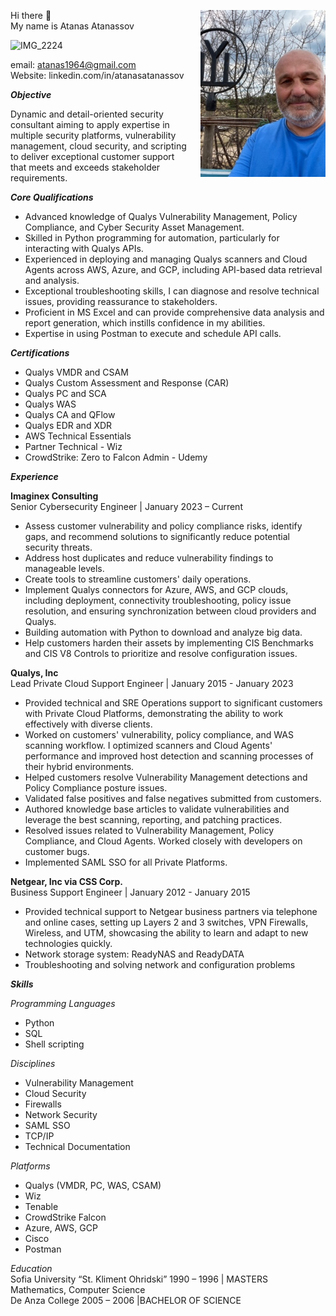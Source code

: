 <p>
  <img src="https://github.com/atanas60/atanas60/blob/main/IMG_2224.jpg?raw=true" alt="Atanas Atanassov" width="200" align="right" style="margin-left: 20px;">
</p>
Hi there 👋
<br>
My name is Atanas Atanassov

![IMG_2224](https://github.com/user-attachments/assets/051c5f34-c02f-4bd7-8089-334bafc55b09)

email: atanas1964@gmail.com
<br>
Website: linkedin.com/in/atanasatanassov

<b><i>Objective</i></b>

Dynamic and detail-oriented security consultant aiming to apply expertise in multiple security platforms, vulnerability management, cloud security, and scripting to deliver exceptional customer support that meets and exceeds stakeholder requirements.

<i><b>Core Qualifications</b></i>

* Advanced knowledge of Qualys Vulnerability Management, Policy Compliance, and Cyber Security Asset Management.
* Skilled in Python programming for automation, particularly for interacting with Qualys APIs.
* Experienced in deploying and managing Qualys scanners and Cloud Agents across AWS, Azure, and GCP, including API-based data retrieval and analysis.
* Exceptional troubleshooting skills, I can diagnose and resolve technical issues, providing reassurance to stakeholders.
* Proficient in MS Excel and can provide comprehensive data analysis and report generation, which instills confidence in my abilities.
* Expertise in using Postman to execute and schedule API calls.

<i><b>Certifications</b></i>

* Qualys VMDR and CSAM
* Qualys Custom Assessment and Response (CAR)
* Qualys PC and SCA
* Qualys WAS
* Qualys CA and QFlow
* Qualys EDR and XDR
* AWS Technical Essentials
* Partner Technical - Wiz
* CrowdStrike: Zero to Falcon Admin - Udemy

<i><b>Experience</b></i>

__Imaginex Consulting__
<br>
Senior Cybersecurity Engineer | January 2023 – Current
<br>
* Assess customer vulnerability and policy compliance risks, identify gaps, and recommend solutions to significantly reduce potential security threats.
* Address host duplicates and reduce vulnerability findings to manageable levels.
* Create tools to streamline customers' daily operations.
* Implement Qualys connectors for Azure, AWS, and GCP clouds, including deployment, connectivity troubleshooting, policy issue resolution, and ensuring synchronization between cloud providers and Qualys.
* Building automation with Python to download and analyze big data.
* Help customers harden their assets by implementing CIS Benchmarks and CIS V8 Controls to prioritize and resolve configuration issues.

__Qualys, Inc__
<br>
Lead Private Cloud Support Engineer | January 2015 - January 2023
<br>
* Provided technical and SRE Operations support to significant customers with Private Cloud Platforms, demonstrating the ability to work effectively with diverse clients.
* Worked on customers' vulnerability, policy compliance, and WAS scanning workflow. I optimized scanners and Cloud Agents' performance and improved host detection and scanning processes of their hybrid environments.
* Helped customers resolve Vulnerability Management detections and Policy Compliance posture issues.
* Validated false positives and false negatives submitted from customers.
* Authored knowledge base articles to validate vulnerabilities and leverage the best scanning, reporting, and patching practices.
* Resolved issues related to Vulnerability Management, Policy Compliance, and Cloud Agents. Worked closely with developers on customer bugs.
* Implemented SAML SSO for all Private Platforms.

__Netgear, Inc via CSS Corp.__
<br>
Business Support Engineer | January 2012 - January 2015
<br>
* Provided technical support to Netgear business partners via telephone and online cases, setting up Layers 2 and 3 switches, VPN Firewalls, Wireless, and UTM, showcasing the ability to learn and adapt to new technologies quickly.
* Network storage system: ReadyNAS and ReadyDATA
* Troubleshooting and solving network and configuration problems

<b><i>Skills</b></i>

<i>Programming Languages</i>
* Python
* SQL
* Shell scripting

<i>Disciplines</i>
* Vulnerability Management
* Cloud Security
* Firewalls
* Network Security
* SAML SSO
* TCP/IP
* Technical Documentation

<i>Platforms</i>
<br>
* Qualys (VMDR, PC, WAS, CSAM)
* Wiz
* Tenable
* CrowdStrike Falcon
* Azure, AWS, GCP
* Cisco
* Postman

<i>Education</i>
<br>
Sofia University “St. Kliment Ohridski”
1990 – 1996 | MASTERS Mathematics, Computer Science
<br>
De Anza College
2005 – 2006 |BACHELOR OF SCIENCE
<!--
**atanas60/atanas60** is a ✨ _special_ ✨ repository because its `README.md` (this file) appears on your GitHub profile.

Here are some ideas to get you started:

- 🔭 I’m currently working on ...
- 🌱 I’m currently learning ...
- 👯 I’m looking to collaborate on ...
- 🤔 I’m looking for help with ...
- 💬 Ask me about ...
- 📫 How to reach me: ...
- 😄 Pronouns: ...
- ⚡ Fun fact: ...
-->
